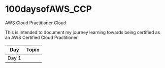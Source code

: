 # 100daysofAWS_CCP

AWS Cloud Practitioner Cloud

This is intended to document my journey learning towards being certified as an AWS Certified Cloud Practitioner.

| Day      | Topic |
| ----------- | ----------- |
| Day 1     |        |

